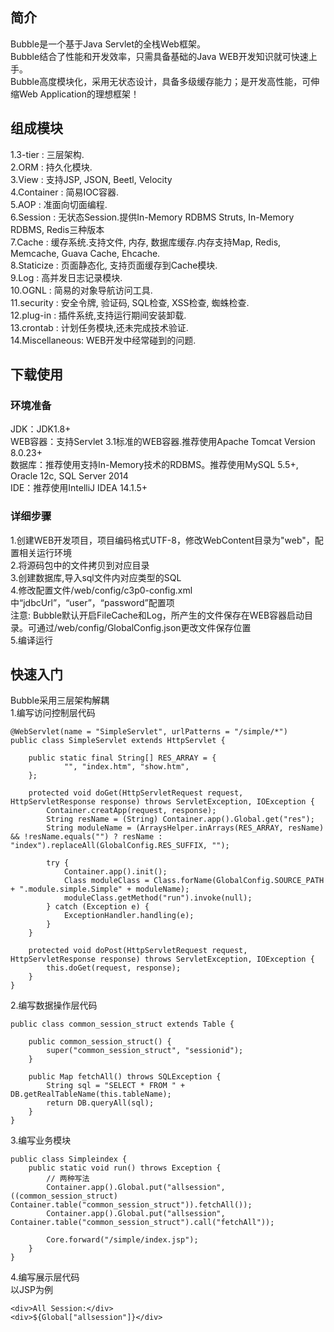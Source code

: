 简介
-----------
Bubble是一个基于Java Servlet的全栈Web框架。<br/>
Bubble结合了性能和开发效率，只需具备基础的Java WEB开发知识就可快速上手。<br/>
Bubble高度模块化，采用无状态设计，具备多级缓存能力；是开发高性能，可伸缩Web Application的理想框架！<br/>

组成模块
-----------
1.3-tier		:	三层架构.<br/>
2.ORM			:	持久化模块.<br/>
3.View			:	支持JSP, JSON, Beetl, Velocity<br/>
4.Container		:	简易IOC容器.<br/>
5.AOP			:   准面向切面编程.<br/>
6.Session		:	无状态Session.提供In-Memory RDBMS Struts, In-Memory RDBMS, Redis三种版本<br/>
7.Cache			:	缓存系统.支持文件, 内存, 数据库缓存.内存支持Map, Redis, Memcache, Guava Cache, Ehcache.<br/>
8.Staticize     :	页面静态化, 支持页面缓存到Cache模块.<br/>
9.Log			:	高并发日志记录模块.<br/>
10.OGNL			:	简易的对象导航访问工具.<br/>
11.security		:	安全令牌, 验证码, SQL检查, XSS检查, 蜘蛛检查.<br/>
12.plug-in		:	插件系统,支持运行期间安装卸载. <br/>
13.crontab		:	计划任务模块,还未完成技术验证.<br/>
14.Miscellaneous:	WEB开发中经常碰到的问题.<br/>

下载使用
-----------
### 环境准备  
JDK：JDK1.8+<br/>
WEB容器：支持Servlet 3.1标准的WEB容器.推荐使用Apache Tomcat Version 8.0.23+<br/>
数据库：推荐使用支持In-Memory技术的RDBMS。推荐使用MySQL 5.5+,  Oracle 12c,  SQL Server 2014<br/>
IDE：推荐使用IntelliJ IDEA 14.1.5+<br/>
  
### 详细步骤  
1.创建WEB开发项目，项目编码格式UTF-8，修改WebContent目录为"web"，配置相关运行环境<br/>
2.将源码包中的文件拷贝到对应目录<br/>
3.创建数据库,导入sql文件内对应类型的SQL<br/>
4.修改配置文件/web/config/c3p0-config.xml中“jdbcUrl”，“user”，“password”配置项<br/>
  注意: Bubble默认开启FileCache和Log，所产生的文件保存在WEB容器启动目录。可通过/web/config/GlobalConfig.json更改文件保存位置<br/>
5.编译运行<br/>

快速入门
-----------
Bubble采用三层架构解耦<br/>
1.编写访问控制层代码<br/>
```
@WebServlet(name = "SimpleServlet", urlPatterns = "/simple/*")
public class SimpleServlet extends HttpServlet {

	public static final String[] RES_ARRAY = {
			"", "index.htm", "show.htm",
	};

	protected void doGet(HttpServletRequest request, HttpServletResponse response) throws ServletException, IOException {
		Container.creatApp(request, response);
		String resName = (String) Container.app().Global.get("res");
		String moduleName = (ArraysHelper.inArrays(RES_ARRAY, resName) && !resName.equals("") ? resName : "index").replaceAll(GlobalConfig.RES_SUFFIX, "");

		try {
			Container.app().init();
			Class moduleClass = Class.forName(GlobalConfig.SOURCE_PATH  + ".module.simple.Simple" + moduleName);
			moduleClass.getMethod("run").invoke(null);
		} catch (Exception e) {
			ExceptionHandler.handling(e);
		}
	}

	protected void doPost(HttpServletRequest request, HttpServletResponse response) throws ServletException, IOException {
		this.doGet(request, response);
	}
}
```
2.编写数据操作层代码<br/>
```
public class common_session_struct extends Table {

	public common_session_struct() {
		super("common_session_struct", "sessionid");
	}

	public Map fetchAll() throws SQLException {
		String sql = "SELECT * FROM " + DB.getRealTableName(this.tableName);
		return DB.queryAll(sql);
	}
}
```
3.编写业务模块<br/>
```
public class Simpleindex {
	public static void run() throws Exception {
		// 两种写法
		Container.app().Global.put("allsession", ((common_session_struct) Container.table("common_session_struct")).fetchAll());
		Container.app().Global.put("allsession", Container.table("common_session_struct").call("fetchAll"));

		Core.forward("/simple/index.jsp");
	}
}
```
4.编写展示层代码<br/>
以JSP为例<br/>
```
<div>All Session:</div>
<div>${Global["allsession"]}</div>
```